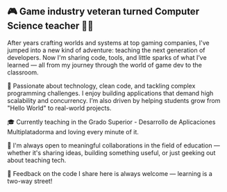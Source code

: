 ## 🎮 Game industry veteran turned Computer Science teacher 👨‍🏫
After years crafting worlds and systems at top gaming companies, I've jumped into a new kind of adventure: teaching the next generation of developers.
Now I'm sharing code, tools, and little sparks of what I’ve learned — all from my journey through the world of game dev to the classroom.

🚀 Passionate about technology, clean code, and tackling complex programming challenges. I enjoy building applications that demand high scalability and concurrency. I’m also driven by helping students grow from "Hello World" to real-world projects.

🎓 Currently teaching in the Grado Superior - Desarrollo de Aplicaciones Multiplatadorma and loving every minute of it.

💬 I'm always open to meaningful collaborations in the field of education — whether it's sharing ideas, building something useful, or just geeking out about teaching tech.

🙌 Feedback on the code I share here is always welcome — learning is a two-way street!
